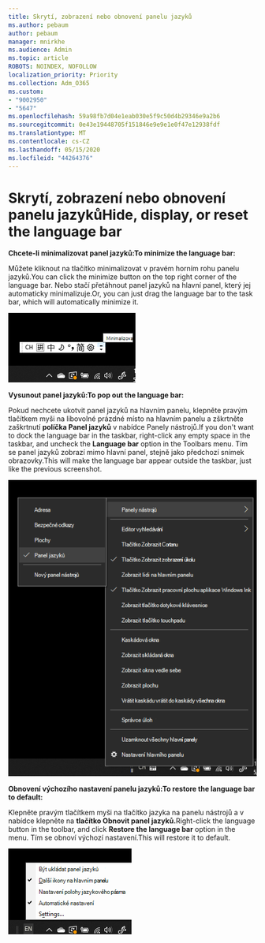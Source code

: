 ```yaml
---
title: Skrytí, zobrazení nebo obnovení panelu jazyků
ms.author: pebaum
author: pebaum
manager: mnirkhe
ms.audience: Admin
ms.topic: article
ROBOTS: NOINDEX, NOFOLLOW
localization_priority: Priority
ms.collection: Adm_O365
ms.custom:
- "9002950"
- "5647"
ms.openlocfilehash: 59a98fb7d04e1eab030e5f9c50d4b29346e9a2b6
ms.sourcegitcommit: 0e43e19448705f151846e9e9e1e0f47e12938fdf
ms.translationtype: MT
ms.contentlocale: cs-CZ
ms.lasthandoff: 05/15/2020
ms.locfileid: "44264376"
---
```

# <a name="hide-display-or-reset-the-language-bar"></a><span data-ttu-id="a7884-102">Skrytí, zobrazení nebo obnovení panelu jazyků</span><span class="sxs-lookup"><span data-stu-id="a7884-102">Hide, display, or reset the language bar</span></span>

<span data-ttu-id="a7884-103">**Chcete-li minimalizovat panel jazyků:**</span><span class="sxs-lookup"><span data-stu-id="a7884-103">**To minimize the language bar:**</span></span>

<span data-ttu-id="a7884-104">Můžete kliknout na tlačítko minimalizovat v pravém horním rohu panelu jazyků.</span><span class="sxs-lookup"><span data-stu-id="a7884-104">You can click the minimize button on the top right corner of the language bar.</span></span> <span data-ttu-id="a7884-105">Nebo stačí přetáhnout panel jazyků na hlavní panel, který jej automaticky minimalizuje.</span><span class="sxs-lookup"><span data-stu-id="a7884-105">Or, you can just drag the language bar to the task bar, which will automatically minimize it.</span></span>

![Minimalizace panelu jazyků](media/minimize-language-bar.png)

<span data-ttu-id="a7884-107">**Vysunout panel jazyků:**</span><span class="sxs-lookup"><span data-stu-id="a7884-107">**To pop out the language bar:**</span></span>

<span data-ttu-id="a7884-108">Pokud nechcete ukotvit panel jazyků na hlavním panelu, klepněte pravým tlačítkem myši na libovolné prázdné místo na hlavním panelu a zškrtněte zaškrtnutí **políčka Panel jazyků** v nabídce Panely nástrojů.</span><span class="sxs-lookup"><span data-stu-id="a7884-108">If you don't want to dock the language bar in the taskbar, right-click any empty space in the taskbar, and uncheck the **Language bar** option in the Toolbars menu.</span></span> <span data-ttu-id="a7884-109">Tím se panel jazyků zobrazí mimo hlavní panel, stejně jako předchozí snímek obrazovky.</span><span class="sxs-lookup"><span data-stu-id="a7884-109">This will make the language bar appear outside the taskbar, just like the previous screenshot.</span></span>

![Vysát panel jazyků](media/pop-out-language-bar.png)

<span data-ttu-id="a7884-111">**Obnovení výchozího nastavení panelu jazyků:**</span><span class="sxs-lookup"><span data-stu-id="a7884-111">**To restore the language bar to default:**</span></span>

<span data-ttu-id="a7884-112">Klepněte pravým tlačítkem myši na tlačítko jazyka na panelu nástrojů a v nabídce klepněte na **tlačítko Obnovit panel jazyků.**</span><span class="sxs-lookup"><span data-stu-id="a7884-112">Right-click the language button in the toolbar, and click **Restore the language bar** option in the menu.</span></span> <span data-ttu-id="a7884-113">Tím se obnoví výchozí nastavení.</span><span class="sxs-lookup"><span data-stu-id="a7884-113">This will restore it to default.</span></span>

![Obnovení panelu jazyků](media/restore-language-bar.png)
